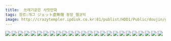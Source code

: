 ```yaml
---
title:  쓰레기같은 사컷만화
tags: 장르:개그 ジェット虚無僧 동방_웹코믹
image: http://crazytempler.ipdisk.co.kr:81/publist/HDD1/Public/doujin/ghap/5436/001.jpg
---
```

<img src="http://crazytempler.ipdisk.co.kr:81/publist/HDD1/Public/doujin/ghap/5436/001.jpg">
<img src="http://crazytempler.ipdisk.co.kr:81/publist/HDD1/Public/doujin/ghap/5436/002.jpg">
<img src="http://crazytempler.ipdisk.co.kr:81/publist/HDD1/Public/doujin/ghap/5436/003.jpg">
<img src="http://crazytempler.ipdisk.co.kr:81/publist/HDD1/Public/doujin/ghap/5436/004.jpg">
<img src="http://crazytempler.ipdisk.co.kr:81/publist/HDD1/Public/doujin/ghap/5436/005.jpg">
<img src="http://crazytempler.ipdisk.co.kr:81/publist/HDD1/Public/doujin/ghap/5436/006.jpg">
<img src="http://crazytempler.ipdisk.co.kr:81/publist/HDD1/Public/doujin/ghap/5436/007.jpg">
<img src="http://crazytempler.ipdisk.co.kr:81/publist/HDD1/Public/doujin/ghap/5436/008.jpg">
<img src="http://crazytempler.ipdisk.co.kr:81/publist/HDD1/Public/doujin/ghap/5436/009.jpg">
<img src="http://crazytempler.ipdisk.co.kr:81/publist/HDD1/Public/doujin/ghap/5436/010.jpg">
<img src="http://crazytempler.ipdisk.co.kr:81/publist/HDD1/Public/doujin/ghap/5436/011.jpg">
<img src="http://crazytempler.ipdisk.co.kr:81/publist/HDD1/Public/doujin/ghap/5436/012.jpg">
<img src="http://crazytempler.ipdisk.co.kr:81/publist/HDD1/Public/doujin/ghap/5436/013.jpg">
<img src="http://crazytempler.ipdisk.co.kr:81/publist/HDD1/Public/doujin/ghap/5436/014.jpg">
<img src="http://crazytempler.ipdisk.co.kr:81/publist/HDD1/Public/doujin/ghap/5436/015.jpg">
<img src="http://crazytempler.ipdisk.co.kr:81/publist/HDD1/Public/doujin/ghap/5436/016.jpg">
<img src="http://crazytempler.ipdisk.co.kr:81/publist/HDD1/Public/doujin/ghap/5436/017.jpg">
<img src="http://crazytempler.ipdisk.co.kr:81/publist/HDD1/Public/doujin/ghap/5436/018.jpg">
<img src="http://crazytempler.ipdisk.co.kr:81/publist/HDD1/Public/doujin/ghap/5436/019.jpg">
<img src="http://crazytempler.ipdisk.co.kr:81/publist/HDD1/Public/doujin/ghap/5436/020.jpg">
<img src="http://crazytempler.ipdisk.co.kr:81/publist/HDD1/Public/doujin/ghap/5436/021.jpg">
<img src="http://crazytempler.ipdisk.co.kr:81/publist/HDD1/Public/doujin/ghap/5436/022.jpg">
<img src="http://crazytempler.ipdisk.co.kr:81/publist/HDD1/Public/doujin/ghap/5436/023.jpg">
<img src="http://crazytempler.ipdisk.co.kr:81/publist/HDD1/Public/doujin/ghap/5436/024.jpg">
<img src="http://crazytempler.ipdisk.co.kr:81/publist/HDD1/Public/doujin/ghap/5436/025.jpg">
